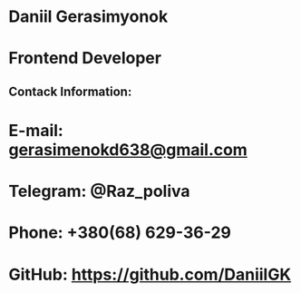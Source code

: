 # Daniil Gerasimyonok
**Frontend Developer**
====
## Contack Information:


**E-mail:** gerasimenokd638@gmail.com
====
**Telegram:** @Raz_poliva
====
**Phone:** +380(68) 629-36-29
====
**GitHub:** https://github.com/DaniilGK
====
